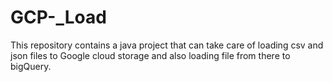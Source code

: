 # GCP-_Load
This repository contains a java project that can take care of loading csv and json files to Google cloud storage and also loading file from there to bigQuery.

